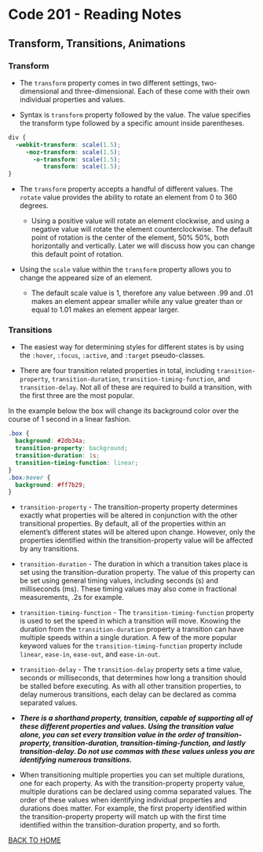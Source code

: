 # Code 201 - Reading Notes
<!-- All notes were taken from Reading assignment 14 references in Jon Duckett's book and online references -->
## Transform, Transitions, Animations
### Transform
- The `transform` property comes in two different settings, two-dimensional and three-dimensional. Each of these come with their own individual properties and values.

- Syntax is `transform` property followed by the value. The value specifies the transform type followed by a specific amount inside parentheses.

``` css
div {
  -webkit-transform: scale(1.5);
     -moz-transform: scale(1.5);
       -o-transform: scale(1.5);
          transform: scale(1.5);
}
```

- The `transform` property accepts a handful of different values. The `rotate` value provides the ability to rotate an element from 0 to 360 degrees.

  - Using a positive value will rotate an element clockwise, and using a negative value will rotate the element counterclockwise. The default point of rotation is the center of the element, 50% 50%, both horizontally and vertically. Later we will discuss how you can change this default point of rotation.

- Using the `scale` value within the `transform` property allows you to change the appeared size of an element. 
  - The default scale value is 1, therefore any value between .99 and .01 makes an element appear smaller while any value greater than or equal to 1.01 makes an element appear larger.

### Transitions
- The easiest way for determining styles for different states is by using the `:hover`, `:focus`, `:active`, and `:target` pseudo-classes.

- There are four transition related properties in total, including `transition-property`, `transition-duration`, `transition-timing-function`, and `transition-delay`. Not all of these are required to build a transition, with the first three are the most popular.

In the example below the box will change its background color over the course of 1 second in a linear fashion.

```css
.box {
  background: #2db34a;
  transition-property: background;
  transition-duration: 1s;
  transition-timing-function: linear;
}
.box:hover {
  background: #ff7b29;
}
```
  - `transition-property` - The transition-property property determines exactly what properties will be altered in conjunction with the other transitional properties. By default, all of the properties within an element’s different states will be altered upon change. However, only the properties identified within the transition-property value will be affected by any transitions.

  - `transition-duration` - The duration in which a transition takes place is set using the transition-duration property. The value of this property can be set using general timing values, including seconds (s) and milliseconds (ms). These timing values may also come in fractional measurements, .2s for example.
  
  - `transition-timing-function` - The `transition-timing-function` property is used to set the speed in which a transition will move. Knowing the duration from the `transition-duration` property a transition can have multiple speeds within a single duration. A few of the more popular keyword values for the `transition-timing-function` property include `linear`, `ease-in`, `ease-out`, and `ease-in-out`.

  - `transition-delay` - The `transition-delay` property sets a time value, seconds or milliseconds, that determines how long a transition should be stalled before executing. As with all other transition properties, to delay numerous transitions, each delay can be declared as comma separated values.

  - ***There is a shorthand property, transition, capable of supporting all of these different properties and values. Using the transition value alone, you can set every transition value in the order of transition-property, transition-duration, transition-timing-function, and lastly transition-delay. Do not use commas with these values unless you are identifying numerous transitions.***

- When transitioning multiple properties you can set multiple durations, one for each property. As with the transition-property property value, multiple durations can be declared using comma separated values. The order of these values when identifying individual properties and durations does matter. For example, the first property identified within the transition-property property will match up with the first time identified within the transition-duration property, and so forth.


[BACK TO HOME](../README.md)
